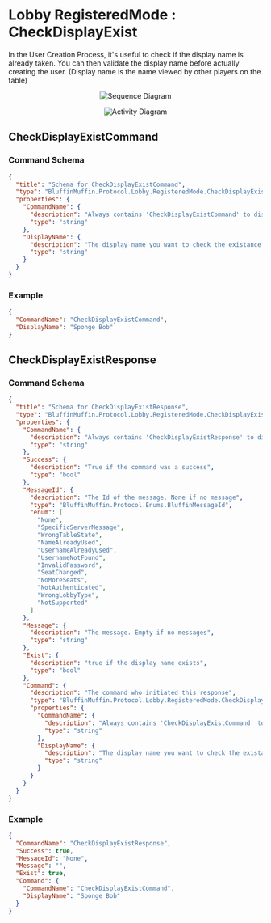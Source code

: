 # Lobby RegisteredMode : CheckDisplayExist

In the User Creation Process, it's useful to check if the display name is already taken. You can then validate the display name before actually creating the user. (Display name is the name viewed by other players on the table)

<p align=center><img src="https://github.com/Ericmas001/BluffinMuffin.Protocol/blob/master/Documentation/Sequences/BluffinMuffin.Protocol.Lobby.RegisteredMode.CheckDisplayExistCommand.png" alt="Sequence Diagram"></p>

<p align=center><img src="https://github.com/Ericmas001/BluffinMuffin.Protocol/blob/master/Documentation/Activities/BluffinMuffin.Protocol.Lobby.RegisteredMode.CheckDisplayExistCommand.png" alt="Activity Diagram"></p>

## CheckDisplayExistCommand

### Command Schema

```json
{
  "title": "Schema for CheckDisplayExistCommand",
  "type": "BluffinMuffin.Protocol.Lobby.RegisteredMode.CheckDisplayExistCommand",
  "properties": {
    "CommandName": {
      "description": "Always contains 'CheckDisplayExistCommand' to distinguish the command from others.",
      "type": "string"
    },
    "DisplayName": {
      "description": "The display name you want to check the existance of",
      "type": "string"
    }
  }
}
```

### Example

```json
{
  "CommandName": "CheckDisplayExistCommand",
  "DisplayName": "Sponge Bob"
}
```

## CheckDisplayExistResponse

### Command Schema

```json
{
  "title": "Schema for CheckDisplayExistResponse",
  "type": "BluffinMuffin.Protocol.Lobby.RegisteredMode.CheckDisplayExistResponse",
  "properties": {
    "CommandName": {
      "description": "Always contains 'CheckDisplayExistResponse' to distinguish the command from others.",
      "type": "string"
    },
    "Success": {
      "description": "True if the command was a success",
      "type": "bool"
    },
    "MessageId": {
      "description": "The Id of the message. None if no message",
      "type": "BluffinMuffin.Protocol.Enums.BluffinMessageId",
      "enum": [
        "None",
        "SpecificServerMessage",
        "WrongTableState",
        "NameAlreadyUsed",
        "UsernameAlreadyUsed",
        "UsernameNotFound",
        "InvalidPassword",
        "SeatChanged",
        "NoMoreSeats",
        "NotAuthenticated",
        "WrongLobbyType",
        "NotSupported"
      ]
    },
    "Message": {
      "description": "The message. Empty if no messages",
      "type": "string"
    },
    "Exist": {
      "description": "true if the display name exists",
      "type": "bool"
    },
    "Command": {
      "description": "The command who initiated this response",
      "type": "BluffinMuffin.Protocol.Lobby.RegisteredMode.CheckDisplayExistCommand",
      "properties": {
        "CommandName": {
          "description": "Always contains 'CheckDisplayExistCommand' to distinguish the command from others.",
          "type": "string"
        },
        "DisplayName": {
          "description": "The display name you want to check the existance of",
          "type": "string"
        }
      }
    }
  }
}
```

### Example

```json
{
  "CommandName": "CheckDisplayExistResponse",
  "Success": true,
  "MessageId": "None",
  "Message": "",
  "Exist": true,
  "Command": {
    "CommandName": "CheckDisplayExistCommand",
    "DisplayName": "Sponge Bob"
  }
}
```

